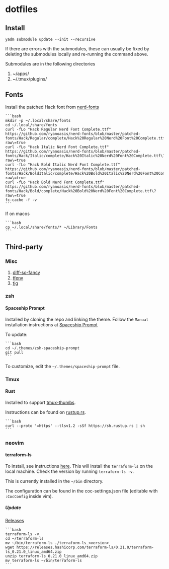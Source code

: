 # dotfiles

## Install

    yadm submodule update --init --recursive

If there are errors with the submodules, these can usually be fixed by deleting
the submodules locally and re-running the command above.

Submodules are in the following directories

1. ~/apps/
2. ~/.tmux/plugins/

## Fonts

Install the patched Hack font from [nerd-fonts](https://github.com/ryanoasis/nerd-fonts)

    ```bash
    mkdir -p ~/.local/share/fonts
    cd ~/.local/share/fonts
    curl -fLo "Hack Regular Nerd Font Complete.ttf" https://github.com/ryanoasis/nerd-fonts/blob/master/patched-fonts/Hack/Regular/complete/Hack%20Regular%20Nerd%20Font%20Complete.ttf\?raw\=true
    curl -fLo "Hack Italic Nerd Font Complete.ttf" https://github.com/ryanoasis/nerd-fonts/blob/master/patched-fonts/Hack/Italic/complete/Hack%20Italic%20Nerd%20Font%20Complete.ttf\?raw\=true
    curl -fLo "Hack Bold Italic Nerd Font Complete.ttf" https://github.com/ryanoasis/nerd-fonts/blob/master/patched-fonts/Hack/BoldItalic/complete/Hack%20Bold%20Italic%20Nerd%20Font%20Complete.ttf\?raw\=true
    curl -fLo "Hack Bold Nerd Font Complete.ttf" https://github.com/ryanoasis/nerd-fonts/blob/master/patched-fonts/Hack/Bold/complete/Hack%20Bold%20Nerd%20Font%20Complete.ttf\?raw\=true
    fc-cache -f -v
    ```

If on macos

    ```bash
    cp ~/.local/share/fonts/* ~/Library/Fonts
    ```

## Third-party

### Misc

1. [diff-so-fancy](https://github.com/so-fancy/diff-so-fancy)
1. [tfenv](https://github.com/tfutils/tfenv)
1. [tig](https://github.com/jonas/tig)

### zsh

#### Spaceship Prompt

Installed by cloning the repo and linking the theme. Follow the `Manual`
installation instructions at
[Spaceship Prompt](https://github.com/spaceship-prompt/spaceship-prompt)

To update:

    ```bash
    cd ~/.themes/zsh-spaceship-prompt
    git pull
    ```

To customize, edit the `~/.themes/spaceship-prompt` file.

### Tmux

#### Rust

Installed to support [tmux-thumbs](https://github.com/fcsonline/tmux-thumbs).

Instructions can be found on [rustup.rs](rustup.rs).

    ```bash
    curl --proto '=https' --tlsv1.2 -sSf https://sh.rustup.rs | sh
    ```

### neovim

#### terraform-ls

To install, see instructions [here](https://github.com/hashicorp/terraform-ls).
This will install the `terraform-ls` on the local machine. Check the version by
running `terraform-ls -v`.

This is currently installed in the `~/bin` directory.

The configuration can be found in the coc-settings.json file (editable with
`:CocConfig` inside vim).

##### Update

[Releases](https://releases.hashicorp.com/terraform-ls/)

    ```bash
    terraform-ls -v
    cd ~/terraform-ls
    mv ~/bin/terraform-ls ./terraform-ls_<version>
    wget https://releases.hashicorp.com/terraform-ls/0.21.0/terraform-ls_0.21.0_linux_amd64.zip
    unzip terraform-ls_0.21.0_linux_amd64.zip
    mv terraform-ls ~/bin/terraform-ls
    ```
